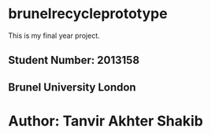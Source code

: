# brunelrecycleprototype

This is my final year project.

## Student Number: 2013158 
## Brunel University London


# Author: Tanvir Akhter Shakib
